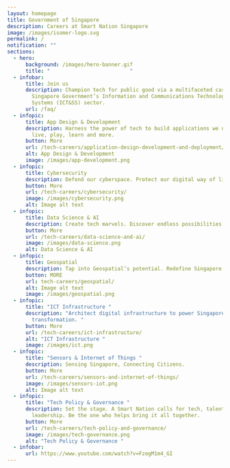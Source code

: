 ```yaml
---
layout: homepage
title: Government of Singapore
description: Careers at Smart Nation Singapore
image: /images/isomer-logo.svg
permalink: /
notification: ""
sections:
  - hero:
      background: /images/hero-banner.gif
      title: "                          "
  - infobar:
      title: Join us
      description: Champion tech for public good via a multifaceted career in the
        Singapore Government’s Information and Communications Technology & Smart
        Systems (ICT&SS) sector.
      url: /faq/
  - infopic:
      title: App Design & Development
      description: Harness the power of tech to build applications we use to work,
        live, play, learn and more.
      button: More
      url: /tech-careers/application-design-development-and-deployment/
      alt: App Design & Development
      image: /images/app-development.png
  - infopic:
      title: Cybersecurity
      description: Defend our cyberspace. Protect our digital way of life.
      button: More
      url: /tech-careers/cybersecurity/
      image: /images/cybersecurity.png
      alt: Image alt text
  - infopic:
      title: Data Science & AI
      description: Create tech marvels. Discover endless possibilities with Data and AI.
      button: More
      url: /tech-careers/data-science-and-ai/
      image: /images/data-science.png
      alt: Data Science & AI
  - infopic:
      title: Geospatial
      description: Tap into Geospatial’s potential. Redefine Singapore’s landscape.
      button: MORE
      url: tech-careers/geospatial/
      alt: Image alt text
      image: /images/geospatial.png
  - infopic:
      title: "ICT Infrastructure "
      description: "Architect digital infrastructure to power Singapore's digital
        transformation. "
      button: More
      url: /tech-careers/ict-infrastructure/
      alt: "ICT Infrastructure "
      image: /images/ict.png
  - infopic:
      title: "Sensors & Internet of Things "
      description: Sensing Singapore, Connecting Citizens.
      button: More
      url: /tech-careers/sensors-and-internet-of-things/
      image: /images/sensors-iot.png
      alt: Image alt text
  - infopic:
      title: "Tech Policy & Governance "
      description: Set the stage. A Smart Nation calls for tech, talent and thought
        leadership. Be the one who helps bring it all together.
      button: More
      url: /tech-careers/tech-policy-and-governance/
      image: /images/tech-governance.png
      alt: "Tech Policy & Governance "
  - infobar:
      url: https://www.youtube.com/watch?v=FzegM1m4_GI
---
```

